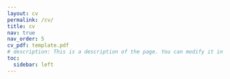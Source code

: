 ```yaml
---
layout: cv
permalink: /cv/
title: cv
nav: true
nav_order: 5
cv_pdf: template.pdf
# description: This is a description of the page. You can modify it in '_pages/cv.md'. You can also change or remove the top pdf download button.
toc:
  sidebar: left
---
```

